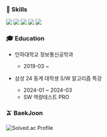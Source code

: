 ### 💪 Skills
<!-- #### Platforms & Languages -->

<p>
 <img src="https://img.shields.io/badge/c++-%2300599C.svg?style=for-the-badge&logo=c%2B%2B&logoColor=white">
 <img src="https://img.shields.io/badge/ros-%230A0FF9.svg?style=for-the-badge&logo=ros&logoColor=white">
 <img src="https://img.shields.io/badge/python-3670A0?style=for-the-badge&logo=python&logoColor=ffdd54">
 <img src="https://img.shields.io/badge/Flutter-%2302569B.svg?style=for-the-badge&logo=Flutter&logoColor=white">
 <img src="https://img.shields.io/badge/VIM-%2311AB00.svg?style=for-the-badge&logo=vim&logoColor=white">
</p>

<!--
### 🍕 Enjoy side projects.
 - [인하밥먹자](https://apps.apple.com/kr/app/%EC%9D%B8%ED%95%98%EB%B0%A5%EB%A8%B9%EC%9E%90/id6474684321) - 대학교 학식을 알려주는 앱
-->
### 🎓 Education

 - 인하대학교 정보통신공학과
   - 2019-03 ~

 - 삼성 24 동계 대학생 S/W 알고리즘 특강
   - 2024-01 ~ 2024-03
   - SW 역량테스트 PRO


<div align="">
  
<!-- ### My Streak
[![streak](https://github-readme-streak-stats.herokuapp.com/?user=mun9769&theme=blueberry_duo)](https://github.com/mun9769) 
### My Trophies
[![trophy](https://github-profile-trophy.vercel.app/?username=mun9769&theme=chalk&row=2&column=5&rank=-B,-C)](https://github.com/ryo-ma/github-profile-trophy) -->

### 🫒 BaekJoon
![Solved.ac Profile](http://mazassumnida.wtf/api/v2/generate_badge?boj=mun9769)

</div>


